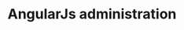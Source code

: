 ---
layout: post
title: AngularJs administration
categories: [ecrits, presentation]
resume: Présentation d'AngularJs à l'administration d'ITK
images: ["/img/cv/itk/logo_itk.jpg"]
directLink: "http://manland.github.io/slides-angularjs/administration/"
---